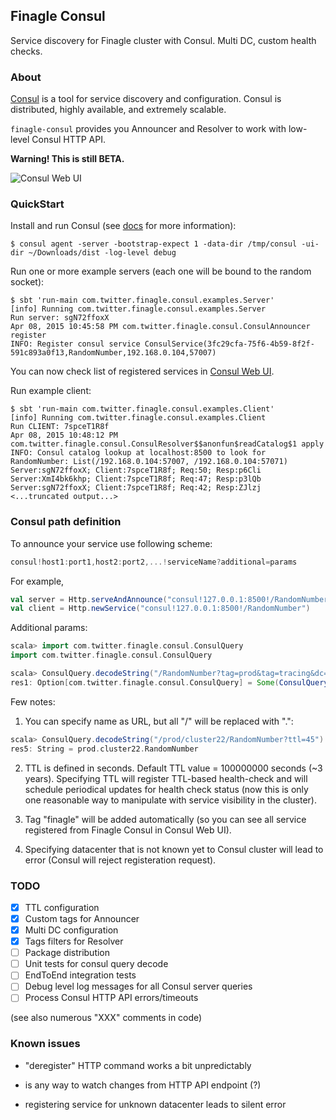 ## Finagle Consul

Service discovery for Finagle cluster with Consul. Multi DC, custom health checks.

### About

[Consul](https://www.consul.io/) is a tool for service discovery and configuration. Consul is distributed, highly available, and extremely scalable.

`finagle-consul` provides you Announcer and Resolver to work with low-level Consul HTTP API.

**Warning! This is still BETA.**

![Consul Web UI](https://s3.amazonaws.com/attendify-assets/code/Screen+Shot+2015-04-08+at+10.24.22+PM.png)

### QuickStart

Install and run Consul (see [docs](https://www.consul.io/intro/getting-started/install.html) for more information):

```shell
$ consul agent -server -bootstrap-expect 1 -data-dir /tmp/consul -ui-dir ~/Downloads/dist -log-level debug
```

Run one or more example servers (each one will be bound to the random socket):

```shell
$ sbt 'run-main com.twitter.finagle.consul.examples.Server'
[info] Running com.twitter.finagle.consul.examples.Server
Run server: sgN72ffoxX
Apr 08, 2015 10:45:58 PM com.twitter.finagle.consul.ConsulAnnouncer register
INFO: Register consul service ConsulService(3fc29cfa-75f6-4b59-8f2f-591c893a0f13,RandomNumber,192.168.0.104,57007)
```

You can now check list of registered services in [Consul Web UI](https://www.consul.io/intro/getting-started/ui.html).

Run example client:

```shell
$ sbt 'run-main com.twitter.finagle.consul.examples.Client'
[info] Running com.twitter.finagle.consul.examples.Client
Run CLIENT: 7spceT1R8f
Apr 08, 2015 10:48:12 PM com.twitter.finagle.consul.ConsulResolver$$anonfun$readCatalog$1 apply
INFO: Consul catalog lookup at localhost:8500 to look for RandomNumber: List(/192.168.0.104:57007, /192.168.0.104:57071)
Server:sgN72ffoxX; Client:7spceT1R8f; Req:50; Resp:p6Cli
Server:XmI4bk6khp; Client:7spceT1R8f; Req:47; Resp:p3lQb
Server:sgN72ffoxX; Client:7spceT1R8f; Req:42; Resp:ZJlzj
<...truncated output...>
```

### Consul path definition

To announce your service use following scheme:

```scala
consul!host1:port1,host2:port2,...!serviceName?additional=params
```

For example,

```scala
val server = Http.serveAndAnnounce("consul!127.0.0.1:8500!/RandomNumber")
val client = Http.newService("consul!127.0.0.1:8500!/RandomNumber")
```

Additional params:

```scala
scala> import com.twitter.finagle.consul.ConsulQuery
import com.twitter.finagle.consul.ConsulQuery

scala> ConsulQuery.decodeString("/RandomNumber?tag=prod&tag=tracing&dc=dc1&ttl=45")
res1: Option[com.twitter.finagle.consul.ConsulQuery] = Some(ConsulQuery(RandomNumber,Some(45.seconds),Set(prod, tracing, finagle),Some(dc1)))
```

Few notes:

1) You can specify name as URL, but all "/" will be replaced with ".":

```scala
scala> ConsulQuery.decodeString("/prod/cluster22/RandomNumber?ttl=45").get.name
res5: String = prod.cluster22.RandomNumber
```

2) TTL is defined in seconds. Default TTL value = 100000000 seconds (~3 years). Specifying TTL will register TTL-based health-check and will schedule periodical updates for health check status (now this is only one reasonable way to manipulate with service visibility in the cluster).

3) Tag "finagle" will be added automatically (so you can see all service registered from Finagle Consul in Consul Web UI).

4) Specifying datacenter that is not known yet to Consul cluster will lead to error (Consul will reject registeration request).

### TODO

- [x] TTL configuration
- [x] Custom tags for Announcer
- [x] Multi DC configuration
- [x] Tags filters for Resolver
- [ ] Package distribution
- [ ] Unit tests for consul query decode
- [ ] EndToEnd integration tests
- [ ] Debug level log messages for all Consul server queries
- [ ] Process Consul HTTP API errors/timeouts

(see also numerous "XXX" comments in code)

### Known issues

- "deregister" HTTP command works a bit unpredictably

- is any way to watch changes from HTTP API endpoint (?)

- registering service for unknown datacenter leads to silent error